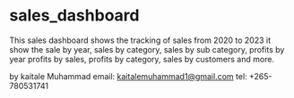 # sales_dashboard

This sales dashboard shows the tracking of sales from 2020 to 2023
it show the sale by year, sales by category, sales by sub category, profits by year
profits by sales, profits by category, sales by customers and more.


by
kaitale Muhammad
email: kaitalemuhammad1@gmail.com
tel:   +265-780531741
